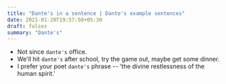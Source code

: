 ```yaml
---
title: "Dante's in a sentence | Dante's example sentences"
date: 2021-01-20T19:57:50+05:30
draft: falses
summary: "Dante's"
---
```

- Not since `dante's` office.
- We'll hit `dante's` after school, try the game out, maybe get some dinner.
- I prefer your poet `dante's` phrase -- 'the divine restlessness of the human spirit.'
                 
